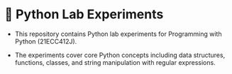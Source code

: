 # 🐍 Python Lab Experiments

-  This repository contains Python lab experiments for Programming with Python (21ECC412J).

-  The experiments cover core Python concepts including data structures, functions, classes, and string manipulation with regular expressions.
